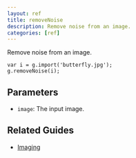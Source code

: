 ```yaml
---
layout: ref
title: removeNoise
description: Remove noise from an image.
categories: [ref]
---
```

Remove noise from an image.

    var i = g.import('butterfly.jpg');
    g.removeNoise(i);

## Parameters
- `image`: The input image.

## Related Guides
- [Imaging](/guide/image.html)
